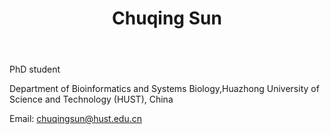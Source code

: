 ﻿---
# Display name
title: Chuqing Sun

# Username (this should match the folder name)
authors:
- Chuqing Sun

# Is this the primary user of the site?
superuser: false

# Role/position
role: Phd student of Chen Lab

# Organizations/Affiliations
organizations:
- name: Huazhong University of Science and Technology
  url: ""

# Short bio (displayed in user profile at end of posts)
bio: 

interests:
- Bioinformatics
- Viral metagenomics 

education:
  courses:
  - course: Doctor of Bioinformatics
    institution: Huazhong Univeisity of Science and Technology, China
    year: 2019 to present 
  - course: Bachelor of Bioinformatics
    institution: Huazhong Univeisity of Science and Technology, China
    year: 2015 to 2019


# Social/Academic Networking
# For available icons, see: https://sourcethemes.com/academic/docs/page-builder/#icons
#   For an email link, use "fas" icon pack, "envelope" icon, and a link in the
#   form "mailto:your-email@example.com" or "#contact" for contact widget.

# Link to a PDF of your resume/CV from the About widget.
# To enable, copy your resume/CV to `static/files/cv.pdf` and uncomment the lines below.
# - icon: cv
#   icon_pack: ai
#   link: files/cv.pdf

# Enter email to display Gravatar (if Gravatar enabled in Config)
email: ""

# Organizational groups that you belong to (for People widget)
#   Set this to `[]` or comment out if you are not using People widget.
user_groups:
- Phd Students
---
PhD student

Department of Bioinformatics and Systems Biology,Huazhong University of Science and Technology (HUST), China

Email: chuqingsun@hust.edu.cn